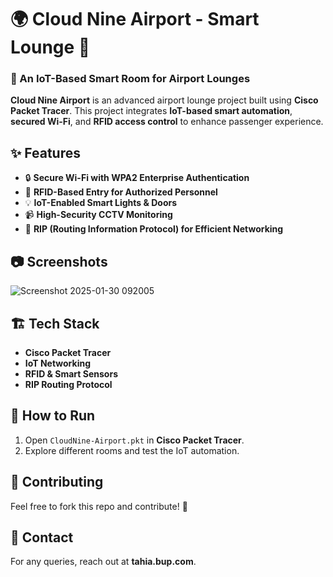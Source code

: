 # 🌍 Cloud Nine Airport - Smart Lounge 🚀

### 🛫 An IoT-Based Smart Room for Airport Lounges

**Cloud Nine Airport** is an advanced airport lounge project built using **Cisco Packet Tracer**. This project integrates **IoT-based smart automation**, **secured Wi-Fi**, and **RFID access control** to enhance passenger experience. 

## ✨ Features
- 🔒 **Secure Wi-Fi with WPA2 Enterprise Authentication**
- 🔑 **RFID-Based Entry for Authorized Personnel**
- 💡 **IoT-Enabled Smart Lights & Doors**
- 📹 **High-Security CCTV Monitoring**
- 🛜 **RIP (Routing Information Protocol) for Efficient Networking**

## 📷 Screenshots
![Screenshot 2025-01-30 092005](https://github.com/user-attachments/assets/a21bedcd-c443-40fb-944b-427cfa9a092d)

## 🏗️ Tech Stack
- **Cisco Packet Tracer**
- **IoT Networking**
- **RFID & Smart Sensors**
- **RIP Routing Protocol**

## 🚀 How to Run
1. Open `CloudNine-Airport.pkt` in **Cisco Packet Tracer**.
2. Explore different rooms and test the IoT automation.

## 🤝 Contributing
Feel free to fork this repo and contribute! 🚀

## 📩 Contact
For any queries, reach out at **tahia.bup.com**.
